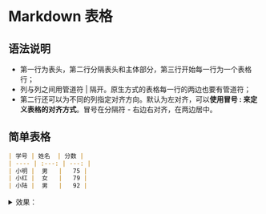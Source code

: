 # Markdown 表格

## 语法说明

- 第一行为表头，第二行分隔表头和主体部分，第三行开始每一行为一个表格行；
- 列与列之间用管道符 | 隔开。原生方式的表格每一行的两边也要有管道符；
- 第二行还可以为不同的列指定对齐方向。默认为左对齐，可以**使用冒号 : 来定义表格的对齐方式**。冒号在分隔符 - 右边右对齐，在两边居中。

## 简单表格

```markdown
| 学号 | 姓名  | 分数 |
| ---- | :---: | ---: |
| 小明 |  男   |   75 |
| 小红 |  女   |   79 |
| 小陆 |  男   |   92 |
```

<details><summary>效果：</summary>

| 学号 | 姓名  | 分数 |
| ---- | :---: | ---: |
| 小明 |  男   |   75 |
| 小红 |  女   |   79 |
| 小陆 |  男   |   92 |

</details>
